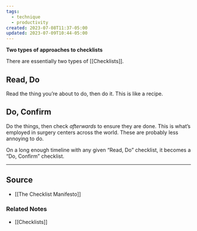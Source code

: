 ```yaml
---
tags:
  - technique
  - productivity
created: 2023-07-08T11:37-05:00
updated: 2023-07-09T10:44-05:00
---
```

**Two types of approaches to checklists**

There are essentially two types of [[Checklists]].

## Read, Do

Read the thing you’re about to do, then do it. This is like a recipe.

## Do, Confirm

Do the things, then check *afterwards* to ensure they are done. This is what’s employed in surgery centers across the world. These are probably less annoying to do.

On a long enough timeline with any given “Read, Do” checklist, it becomes a “Do, Confirm” checklist.

---

## Source
- [[The Checklist Manifesto]]

### Related Notes
- [[Checklists]]